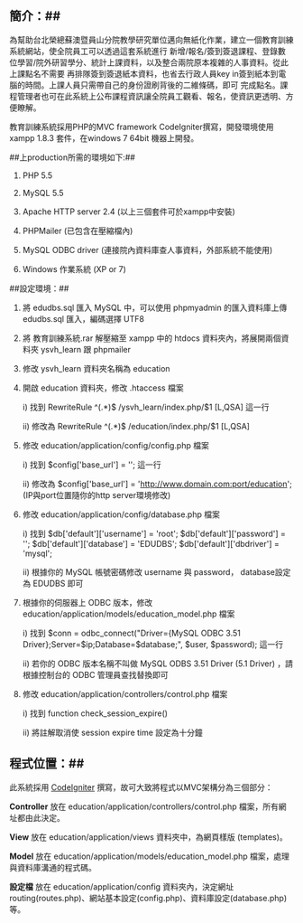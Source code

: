 ﻿## 簡介：##

為幫助台北榮總蘇澳暨員山分院教學研究單位邁向無紙化作業，建立一個教育訓練系統網站，使全院員工可以透過這套系統進行
新增/報名/簽到簽退課程、登錄數位學習/院外研習學分、統計上課資料，以及整合兩院原本複雜的人事資料。從此上課點名不需要
再排隊簽到簽退紙本資料，也省去行政人員key in簽到紙本到電腦的時間。上課人員只需帶自己的身份證刷背後的二維條碼，即可
完成點名。課程管理者也可在此系統上公布課程資訊讓全院員工觀看、報名，使資訊更透明、方便瞭解。

教育訓練系統採用PHP的MVC framework CodeIgniter撰寫，開發環境使用xampp 1.8.3 套件，在windows 7 64bit 機器上開發。

##上production所需的環境如下:##
1. PHP 5.5

2. MySQL 5.5

3. Apache HTTP server 2.4 (以上三個套件可於xampp中安裝)

4. PHPMailer (已包含在壓縮檔內)

5. MySQL ODBC driver (連接院內資料庫查人事資料，外部系統不能使用)

6. Windows 作業系統 (XP or 7)


##設定環境：##

1. 將 edudbs.sql 匯入 MySQL 中，可以使用 phpmyadmin 的匯入資料庫上傳 edudbs.sql 匯入，編碼選擇 UTF8

2. 將 教育訓練系統.rar 解壓縮至 xampp 中的 htdocs 資料夾內，將展開兩個資料夾 ysvh_learn 跟 phpmailer

3. 修改 ysvh_learn 資料夾名稱為 education

4. 開啟 education 資料夾，修改 .htaccess 檔案

	i) 找到 RewriteRule ^(.*)$ /ysvh_learn/index.php/$1 [L,QSA] 這一行
	
	ii) 修改為 RewriteRule ^(.*)$ /education/index.php/$1 [L,QSA]

5. 修改 education/application/config/config.php 檔案

	i) 找到 $config['base_url']	= ''; 這一行
	
	ii) 修改為 $config['base_url']	= 'http://www.domain.com:port/education';  (IP與port位置隨你的http server環境修改)

6. 修改 education/application/config/database.php 檔案

	i) 找到 $db['default']['username'] = 'root';
		$db['default']['password'] = '';
		$db['default']['database'] = 'EDUDBS';
		$db['default']['dbdriver'] = 'mysql';
	
	ii) 根據你的 MySQL 帳號密碼修改 username 與 password， database設定為 EDUDBS 即可
	
7. 根據你的伺服器上 ODBC 版本，修改 education/application/models/education_model.php 檔案

	i) 找到 $conn = odbc_connect("Driver={MySQL ODBC 3.51 Driver};Server=$ip;Database=$database;", $user, $password); 這一行

	ii) 若你的 ODBC 版本名稱不叫做 MySQL ODBS 3.51 Driver (5.1 Driver) ，請根據控制台的 ODBC 管理員查找替換即可
	
	
8. 修改 education/application/controllers/control.php 檔案

	i) 找到 function check_session_expire() 

	ii) 將註解取消使 session expire time 設定為十分鐘
	
## 程式位置：##

此系統採用 [CodeIgniter](http://www.codeigniter.org.tw/) 撰寫，故可大致將程式以MVC架構分為三個部分：

**Controller** 放在 education/application/controllers/control.php 檔案，所有網址都由此決定。

**View** 放在 education/application/views 資料夾中，為網頁樣版 (templates)。

**Model** 放在 education/application/models/education_model.php 檔案，處理與資料庫溝通的程式碼。

**設定檔** 放在 education/application/config 資料夾內，決定網址routing(routes.php)、網站基本設定(config.php)、資料庫設定(database.php)等。